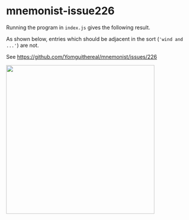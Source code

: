 # mnemonist-issue226

Running the program in `index.js` gives the following result.

As shown below, entries which should be adjacent in the sort (`'wind and ...'`) are not.

See https://github.com/Yomguithereal/mnemonist/issues/226

<img src="https://github.com/user-attachments/assets/32c26d71-02bb-4ff6-bfe8-3a6becea7ac3 " data-canonical-src="https://gyazo.com/eb5c5741b6a9a16c692170a41a49c858.png" width="400" />
